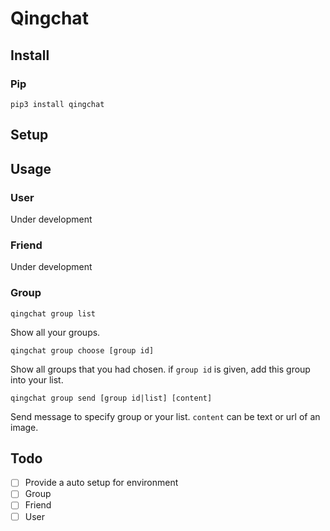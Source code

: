 # Qingchat

## Install

### Pip

```
pip3 install qingchat
```

## Setup

## Usage

### User

Under development

### Friend

Under development

### Group

```
qingchat group list
```

Show all your groups.

```
qingchat group choose [group id]
```

Show all groups that you had chosen.
if `group id` is given, add this group into your list.

```
qingchat group send [group id|list] [content]
```

Send message to specify group or your list.
`content` can be text or url of an image.

## Todo
- [ ] Provide a auto setup for environment
- [ ] Group
- [ ] Friend
- [ ] User